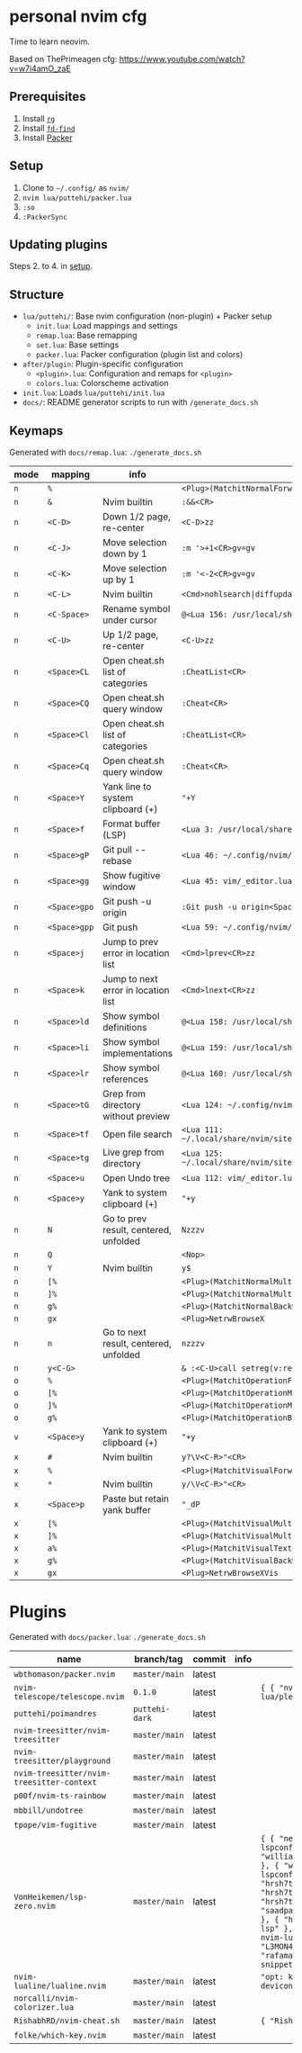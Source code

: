 # personal nvim cfg

Time to learn neovim.

Based on ThePrimeagen cfg: https://www.youtube.com/watch?v=w7i4amO_zaE

## Prerequisites

1. Install [`rg`](https://github.com/BurntSushi/ripgrep)
2. Install [`fd-find`](https://github.com/sharkdp/fd)
3. Install [Packer](https://github.com/wbthomason/packer.nvim)

## Setup

1. Clone to `~/.config/` as `nvim/`
2. `nvim lua/puttehi/packer.lua`
3. `:so`
4. `:PackerSync`

## Updating plugins

Steps 2. to 4. in [setup](#setup).

## Structure

- `lua/puttehi/`: Base nvim configuration (non-plugin) + Packer setup
  - `init.lua`: Load mappings and settings
  - `remap.lua`: Base remapping
  - `set.lua`: Base settings
  - `packer.lua`: Packer configuration (plugin list and colors)
- `after/plugin`: Plugin-specific configuration
  - `<plugin>.lua`: Configuration and remaps for `<plugin>`
  - `colors.lua`: Colorscheme activation
- `init.lua`: Loads `lua/puttehi/init.lua`
- `docs/`: README generator scripts to run with `/generate_docs.sh`

## Keymaps

Generated with `docs/remap.lua`: `./generate_docs.sh`

<!-- DOCGEN_START -->
| mode | mapping | info | command |
| ---- | ------- | ---- | ------- |
| `n` | `%` |  | `<Plug>(MatchitNormalForward)` |
| `n` | `&` | Nvim builtin | `:&&<CR>` |
| `n` | `<C-D>` | Down 1/2 page, re-center | `<C-D>zz` |
| `n` | `<C-J>` | Move selection down by 1 | `:m '>+1<CR>gv=gv` |
| `n` | `<C-K>` | Move selection up by 1 | `:m '<-2<CR>gv=gv` |
| `n` | `<C-L>` | Nvim builtin | `<Cmd>nohlsearch\|diffupdate\|normal! <C-L><CR>` |
| `n` | `<C-Space>` | Rename symbol under cursor | `@<Lua 156: /usr/local/share/nvim/runtime/lua/vim/lsp/buf.lua:41>` |
| `n` | `<C-U>` | Up 1/2 page, re-center | `<C-U>zz` |
| `n` | `<Space>CL` | Open cheat.sh list of categories | `:CheatList<CR>` |
| `n` | `<Space>CQ` | Open cheat.sh query window | `:Cheat<CR>` |
| `n` | `<Space>Cl` | Open cheat.sh list of categories | `:CheatList<CR>` |
| `n` | `<Space>Cq` | Open cheat.sh query window | `:Cheat<CR>` |
| `n` | `<Space>Y` | Yank line to system clipboard (+) | `"+Y` |
| `n` | `<Space>f` | Format buffer (LSP) | `<Lua 3: /usr/local/share/nvim/runtime/lua/vim/lsp/buf.lua:220>` |
| `n` | `<Space>gP` | Git pull --rebase | `<Lua 46: ~/.config/nvim/after/plugin/fugitive.lua:5>` |
| `n` | `<Space>gg` | Show fugitive window | `<Lua 45: vim/_editor.lua:0>` |
| `n` | `<Space>gpo` | Git push -u origin <your input> | `:Git push -u origin<Space>` |
| `n` | `<Space>gpp` | Git push | `<Lua 59: ~/.config/nvim/after/plugin/fugitive.lua:10>` |
| `n` | `<Space>j` | Jump to prev error in location list | `<Cmd>lprev<CR>zz` |
| `n` | `<Space>k` | Jump to next error in location list | `<Cmd>lnext<CR>zz` |
| `n` | `<Space>ld` | Show symbol definitions | `@<Lua 158: /usr/local/share/nvim/runtime/lua/vim/lsp/buf.lua:75>` |
| `n` | `<Space>li` | Show symbol implementations | `@<Lua 159: /usr/local/share/nvim/runtime/lua/vim/lsp/buf.lua:95>` |
| `n` | `<Space>lr` | Show symbol references | `@<Lua 160: /usr/local/share/nvim/runtime/lua/vim/lsp/buf.lua:556>` |
| `n` | `<Space>tG` | Grep from directory without preview | `<Lua 124: ~/.config/nvim/after/plugin/telescope.lua:4>` |
| `n` | `<Space>tf` | Open file search | `<Lua 111: ~/.local/share/nvim/site/pack/packer/start/telescope.nvim/lua/telescope/builtin/init.lua:483>` |
| `n` | `<Space>tg` | Live grep from directory | `<Lua 125: ~/.local/share/nvim/site/pack/packer/start/telescope.nvim/lua/telescope/builtin/init.lua:483>` |
| `n` | `<Space>u` | Open Undo tree | `<Lua 112: vim/_editor.lua:0>` |
| `n` | `<Space>y` | Yank to system clipboard (+) | `"+y` |
| `n` | `N` | Go to prev result, centered, unfolded | `Nzzzv` |
| `n` | `Q` | <nop> | `<Nop>` |
| `n` | `Y` | Nvim builtin | `y$` |
| `n` | `[%` |  | `<Plug>(MatchitNormalMultiBackward)` |
| `n` | `]%` |  | `<Plug>(MatchitNormalMultiForward)` |
| `n` | `g%` |  | `<Plug>(MatchitNormalBackward)` |
| `n` | `gx` |  | `<Plug>NetrwBrowseX` |
| `n` | `n` | Go to next result, centered, unfolded | `nzzzv` |
| `n` | `y<C-G>` |  | `& :<C-U>call setreg(v:register, fugitive#Object(@%))<CR>` |
| `o` | `%` |  | `<Plug>(MatchitOperationForward)` |
| `o` | `[%` |  | `<Plug>(MatchitOperationMultiBackward)` |
| `o` | `]%` |  | `<Plug>(MatchitOperationMultiForward)` |
| `o` | `g%` |  | `<Plug>(MatchitOperationBackward)` |
| `v` | `<Space>y` | Yank to system clipboard (+) | `"+y` |
| `x` | `#` | Nvim builtin | `y?\V<C-R>"<CR>` |
| `x` | `%` |  | `<Plug>(MatchitVisualForward)` |
| `x` | `*` | Nvim builtin | `y/\V<C-R>"<CR>` |
| `x` | `<Space>p` | Paste but retain yank buffer | `"_dP` |
| `x` | `[%` |  | `<Plug>(MatchitVisualMultiBackward)` |
| `x` | `]%` |  | `<Plug>(MatchitVisualMultiForward)` |
| `x` | `a%` |  | `<Plug>(MatchitVisualTextObject)` |
| `x` | `g%` |  | `<Plug>(MatchitVisualBackward)` |
| `x` | `gx` |  | `<Plug>NetrwBrowseXVis` |
<!-- DOCGEN_END -->

# Plugins

Generated with `docs/packer.lua`: `./generate_docs.sh`

<!-- DOCGEN_PLUGS_START -->
| name | branch/tag | commit | info | requires |
| ---- | ---------- | ------ | ---- | -------- |
| `wbthomason/packer.nvim` | `master/main` | latest |  |  |
| `nvim-telescope/telescope.nvim` | `0.1.0` | latest |  | `{ { "nvim-lua/plenary.nvim" } }` |
| `puttehi/poimandres` | `puttehi-dark` | latest |  |  |
| `nvim-treesitter/nvim-treesitter` | `master/main` | latest |  |  |
| `nvim-treesitter/playground` | `master/main` | latest |  |  |
| `nvim-treesitter/nvim-treesitter-context` | `master/main` | latest |  |  |
| `p00f/nvim-ts-rainbow` | `master/main` | latest |  |  |
| `mbbill/undotree` | `master/main` | latest |  |  |
| `tpope/vim-fugitive` | `master/main` | latest |  |  |
| `VonHeikemen/lsp-zero.nvim` | `master/main` | latest |  | `{ { "neovim/nvim-lspconfig" }, { "williamboman/mason.nvim" }, { "williamboman/mason-lspconfig.nvim" }, { "hrsh7th/nvim-cmp" }, { "hrsh7th/cmp-buffer" }, { "hrsh7th/cmp-path" }, { "saadparwaiz1/cmp_luasnip" }, { "hrsh7th/cmp-nvim-lsp" }, { "hrsh7th/cmp-nvim-lua" }, { "L3MON4D3/LuaSnip" }, { "rafamadriz/friendly-snippets" } }` |
| `nvim-lualine/lualine.nvim` | `master/main` | latest |  | `"opt: kyazdani42/nvim-web-devicons"` |
| `norcalli/nvim-colorizer.lua` | `master/main` | latest |  |  |
| `RishabhRD/nvim-cheat.sh` | `master/main` | latest |  | `{ "RishabhRD/popfix" }` |
| `folke/which-key.nvim` | `master/main` | latest |  |  |
<!-- DOCGEN_PLUGS_END -->
